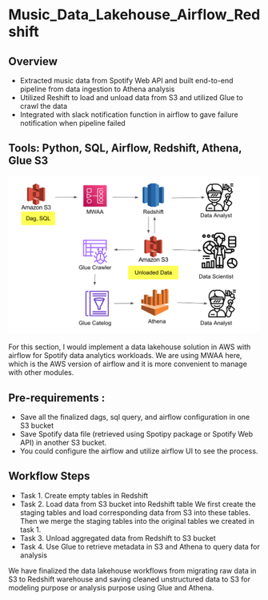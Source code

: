 # Music_Data_Lakehouse_Airflow_Redshift

## Overview
* Extracted music data from Spotify Web API and built end-to-end pipeline from data ingestion to Athena analysis
* Utilized Reshift to load and unload data from S3 and utilized Glue to crawl the data
* Integrated with slack notification function in airflow to gave failure notification when pipeline failed

## Tools: Python, SQL, Airflow, Redshift, Athena, Glue S3
![alt text](https://github.com/ChenFengTsai/Music_Data_Lakehouse_Airflow_Redshift/blob/337ad63f07f44ce8a7ca12290714ef079b413ed1/Data_lakehouse_Architecture.png)

For this section, I would implement a data lakehouse solution in AWS with airflow for Spotify data analytics workloads. We are using MWAA here, which is the AWS version of airflow and it is more convenient to manage with other modules.

## Pre-requirements :
* Save all the finalized dags, sql query, and airflow configuration in one S3 bucket
* Save Spotify data file (retrieved using Spotipy package or Spotify Web API) in another S3 bucket.
* You could configure the airflow and utilize airflow UI to see the process.

## Workflow Steps
* Task 1. Create empty tables in Redshift
* Task 2. Load data from S3 bucket into Redshift table
We first create the staging tables and load corresponding data from S3 into these tables. Then we merge the staging tables into the original tables we created in task 1.
* Task 3. Unload aggregated data from Redshift to S3 bucket
* Task 4. Use Glue to retrieve metadata in S3 and Athena to query data for analysis

We have finalized the data lakehouse workflows from migrating raw data in S3 to Redshift warehouse and saving cleaned unstructured data to S3 for modeling purpose or analysis purpose using Glue and Athena.

